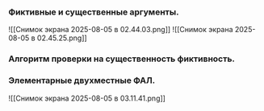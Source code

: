 ### Фиктивные и существенные аргументы.
![[Снимок экрана 2025-08-05 в 02.44.03.png]]
![[Снимок экрана 2025-08-05 в 02.45.25.png]]
### Алгоритм проверки на существенность фиктивность.

### Элементарные двухместные ФАЛ.
![[Снимок экрана 2025-08-05 в 03.11.41.png]]